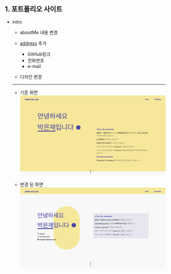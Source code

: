 ## 1. 포트폴리오 사이트
- intro
  
  - aboutMe 내용 변경
  
  - [address](https://developer.mozilla.org/ko/docs/Web/HTML/Element/address) 추가
    - GitHub링크
    - 전화번호
    - e-mail
    
  - 디자인 변경
  
  ***
  
  - 기존 화면  
    <img src="./imgs/200809_1.png" width="600px">
    
  - 변경 된 화면  
    <img src="./imgs/200809_2.png" width="600px">
    
    
    
    
